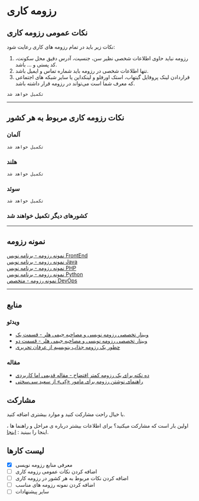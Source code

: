 # رزومه کاری

## نکات عمومی رزومه کاری
نکات زیر باید در تمام رزومه های کاری رعایت شود:
1. رزومه نباید حاوی اطلاعات شخصی نظیر سن، جنسیت، آدرس دقیق محل سکونت، کد پستی و ... باشد.
2. تنها اطلاعات شخصی در رزومه باید شماره تماس و ایمیل باشد.
3. قراردادن لینک پروفایل گیتهاب، استک اورفلو و لینکداین یا سایر شبکه های اجتماعی که معرف شما است می‌تواند در رزومه قرار داشته باشد.

`تکمیل خواهد شد`

---

## نکات رزومه کاری مربوط به هر کشور

### آلمان
`تکمیل خواهد شد`
### هلند
`تکمیل خواهد شد`
### سوئد
`تکمیل خواهد شد`
### کشورهای دیگر تکمیل خواهند شد

---
## نمونه رزومه
[نمونه رزومه - برنامه نویس FrontEnd](resume-samples/frontend/) \
[نمونه رزومه - برنامه نویس Java](resume-samples/java/) \
[نمونه رزومه - برنامه نویس PHP](resume-samples/php/) \
[نمونه رزومه - برنامه نویس Python](resume-samples/python/) \
[نمونه رزومه - متخصص DevOps](resume-samples/devops/)

---

## منابع
### ویدئو
- [وبینار تخصصی رزومه نویسی و مصاحبه جیمی هلر - قسمت یک](https://www.youtube.com/watch?v=Gt2AQG-u8xM)
- [وبینار تخصصی رزومه نویسی و مصاحبه جیمی هلر - قسمت دو](https://www.youtube.com/watch?v=HfEvIuUvF2Q)
- [چطور یک رزومه جذاب بنویسیم از عرفان تحریری](https://www.youtube.com/watch?v=_kELCT8lMvU)
### مقاله
- [ده نکته برای یک رزومه کمتر افتضاح - مقاله قدیمی اما کاربردی](http://steve-yegge.blogspot.com/2007_09_01_archive.html)
- [راهنمای نوشتن رزومه برای مامور «کِی» از سعید سی‌سختی](https://virgool.io/sisakhti/%D8%B1%D8%A7%D9%87%D9%86%D9%85%D8%A7%DB%8C-%D9%86%D9%88%D8%B4%D8%AA%D9%86-%D8%B1%D8%B2%D9%88%D9%85%D9%87-%D8%A8%D8%B1%D8%A7%DB%8C-%D9%85%D8%A7%D9%85%D9%88%D8%B1-%DA%A9%D9%90%DB%8C-oq2ga9svbivk)

## مشارکت

با خیال راحت مشارکت کنید و موارد بیشتری اضافه کنید.

اولین بار است که مشارکت میکنید؟ برای اطلاعات بیشتر درباره ی مراحل و راهنما ها ، اینجا را ببینید : [اینجا](https://github.com/firstcontributions/first-contributions/blob/master/translations/README.fa.md).

## لیست کارها
- [x] معرفی منابع رزومه نویسی
- [ ] اضافه کردن نکات عمومی رزومه کاری
- [ ] اضافه کردن نکات مربوط به هر کشور در رزومه کاری
- [ ] اضافه کردن نمونه رزومه های مناسب
- [ ] سایر پیشنهادات